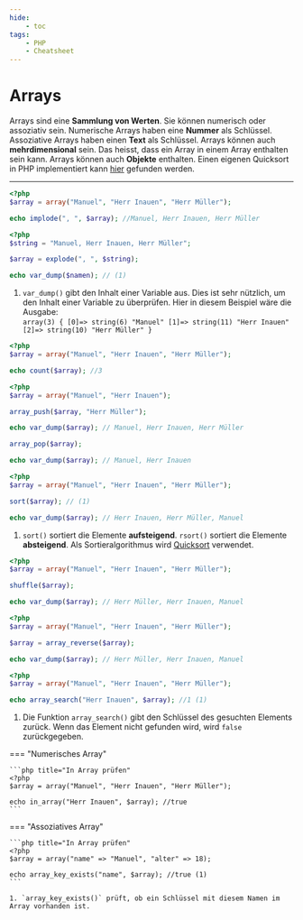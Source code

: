 ```yaml
---
hide:
    - toc
tags:
    - PHP
    - Cheatsheet
---
```


# Arrays

Arrays sind eine **Sammlung von Werten**. Sie können numerisch oder assoziativ sein. Numerische Arrays haben eine **Nummer** als Schlüssel. Assoziative Arrays haben einen **Text** als Schlüssel. Arrays können auch **mehrdimensional** sein. Das heisst, dass ein Array in einem Array enthalten sein kann. Arrays können auch **Objekte** enthalten. Einen eigenen Quicksort in PHP implementiert kann [hier](Beispiele/Sortierung.php) gefunden werden.

---

```php title="Arrays in Strings konvertieren"
<?php
$array = array("Manuel", "Herr Inauen", "Herr Müller");

echo implode(", ", $array); //Manuel, Herr Inauen, Herr Müller
```

```php title="Strings in Arrays konvertieren"
<?php
$string = "Manuel, Herr Inauen, Herr Müller";

$array = explode(", ", $string);

echo var_dump($namen); // (1)
```

1. `var_dump()` gibt den Inhalt einer Variable aus. Dies ist sehr nützlich, um den Inhalt einer Variable zu überprüfen. Hier in diesem Beispiel wäre die Ausgabe: <br>
   `array(3) { [0]=> string(6) "Manuel" [1]=> string(11) "Herr Inauen" [2]=> string(10) "Herr Müller" }`

```php title="Array Elemente zählen"
<?php
$array = array("Manuel", "Herr Inauen", "Herr Müller");

echo count($array); //3
```

```php title="Array Elemente hinzufügen / entfernen"
<?php
$array = array("Manuel", "Herr Inauen");

array_push($array, "Herr Müller");

echo var_dump($array); // Manuel, Herr Inauen, Herr Müller

array_pop($array);

echo var_dump($array); // Manuel, Herr Inauen
```

```php title="Array Elemente sortieren"
<?php
$array = array("Manuel", "Herr Inauen", "Herr Müller");

sort($array); // (1)

echo var_dump($array); // Herr Inauen, Herr Müller, Manuel
```

1. `sort()` sortiert die Elemente **aufsteigend**. `rsort()` sortiert die Elemente **absteigend**. Als Sortieralgorithmus wird [Quicksort](https://www.programiz.com/dsa/quick-sort) verwendet.

```php title="Array Elemente mischen"
<?php
$array = array("Manuel", "Herr Inauen", "Herr Müller");

shuffle($array);

echo var_dump($array); // Herr Müller, Herr Inauen, Manuel
```

```php title="Array Elemente umkehren"
<?php
$array = array("Manuel", "Herr Inauen", "Herr Müller");

$array = array_reverse($array);

echo var_dump($array); // Herr Müller, Herr Inauen, Manuel
```

```php title="Array durchsuchen"
<?php
$array = array("Manuel", "Herr Inauen", "Herr Müller");

echo array_search("Herr Inauen", $array); //1 (1)
```

1. Die Funktion `array_search()` gibt den Schlüssel des gesuchten Elements zurück. Wenn das Element nicht gefunden wird, wird `false` zurückgegeben.

=== "Numerisches Array"

    ```php title="In Array prüfen"
    <?php
    $array = array("Manuel", "Herr Inauen", "Herr Müller");

    echo in_array("Herr Inauen", $array); //true
    ```

=== "Assoziatives Array"

    ```php title="In Array prüfen"
    <?php
    $array = array("name" => "Manuel", "alter" => 18);

    echo array_key_exists("name", $array); //true (1)
    ```

    1. `array_key_exists()` prüft, ob ein Schlüssel mit diesem Namen im Array vorhanden ist.
